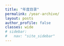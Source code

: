 ```yaml
---
title: "年度目录"
permalink: /year-archive/
layout: posts
author_profile: false
classes: wide
# sidebar:
#   nav: "site_sidebar"
---
```

